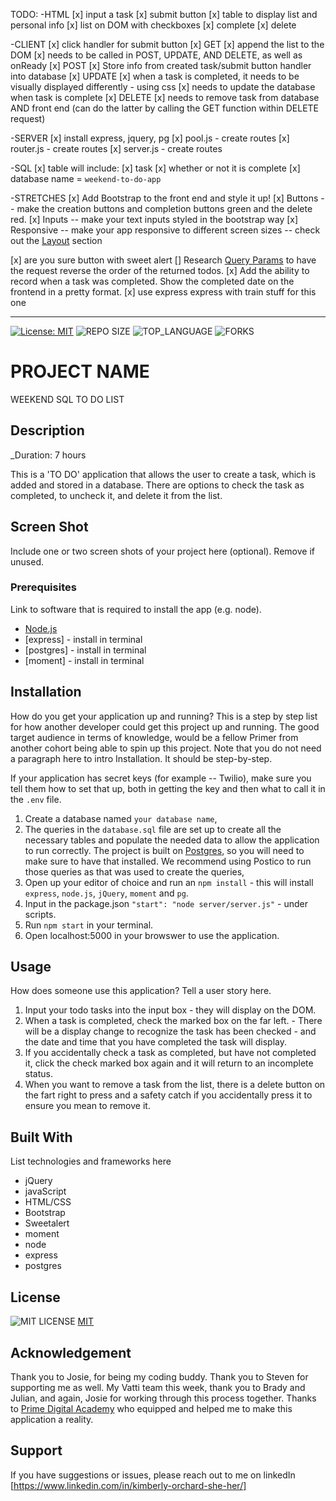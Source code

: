 
TODO:
-HTML
[x] input a task
[x] submit button
[x] table to display list and personal info
[x] list on DOM with checkboxes 
    [x] complete
    [x] delete

-CLIENT
[x] click handler for submit button
[x] GET
    [x] append the list to the DOM
    [x] needs to be called in POST, UPDATE, AND DELETE, as well as onReady
[x] POST
    [x] Store info from created task/submit button handler into database
[x] UPDATE
    [x] when a task is completed, it needs to be visually displayed differently - using css
    [x] needs to update the database when task is complete
[x] DELETE
    [x] needs to remove task from database AND front end (can do the latter by calling the GET function within DELETE request)

-SERVER
[x] install express, jquery, pg
[x] pool.js - create routes
[x] router.js - create routes
[x] server.js - create routes

-SQL
[x] table will include:
    [x] task
    [x] whether or not it is complete
    [x] database name = `weekend-to-do-app`

-STRETCHES
   [x]  Add Bootstrap to the front end and style it up!
      [x]  Buttons -- make the creation buttons and completion buttons green and the delete red.
      [x]  Inputs -- make your text inputs styled in the bootstrap way
      [x]  Responsive -- make your app responsive to different screen sizes -- check out the [Layout](https://getbootstrap.com/docs/4.1/layout/overview/) section

[x] are you sure button with sweet alert
[]  Research [Query Params](https://expressjs.com/en/api.html#req.query) to have the request reverse the order of the returned todos. 
[x]  Add the ability to record when a task was completed. Show the completed date on the frontend in a pretty format.
    [x] use express express with train stuff for this one

-------------------------------------------------

[![License: MIT](https://img.shields.io/badge/License-MIT-yellow.svg)](https://opensource.org/licenses/MIT)
![REPO SIZE](https://img.shields.io/github/repo-size/korchard/weekend-sql-to-do-list-.svg?style=flat-square)
![TOP_LANGUAGE](https://img.shields.io/github/languages/top/korchard/weekend-sql-to-do-list-.svg?style=flat-square)
![FORKS](https://img.shields.io/github/forks/korchard/weekend-sql-to-do-list-.svg?style=social)

# PROJECT NAME

WEEKEND SQL TO DO LIST

## Description

_Duration: 7 hours

This is a 'TO DO' application that allows the user to create a task, which is added and stored in a database. There are options to check the task as completed, to uncheck it, and delete it from the list. 

## Screen Shot

Include one or two screen shots of your project here (optional). Remove if unused.

### Prerequisites

Link to software that is required to install the app (e.g. node).

- [Node.js](https://nodejs.org/en/)
- [express] - install in terminal
- [postgres] - install in terminal
- [moment] - install in terminal

## Installation

How do you get your application up and running? This is a step by step list for how another developer could get this project up and running. The good target audience in terms of knowledge, would be a fellow Primer from another cohort being able to spin up this project. Note that you do not need a paragraph here to intro Installation. It should be step-by-step.

If your application has secret keys (for example --  Twilio), make sure you tell them how to set that up, both in getting the key and then what to call it in the `.env` file.

1. Create a database named `your database name`,
2. The queries in the `database.sql` file are set up to create all the necessary tables and populate the needed data to allow the application to run correctly. The project is built on [Postgres](https://www.postgresql.org/download/), so you will need to make sure to have that installed. We recommend using Postico to run those queries as that was used to create the queries, 
3. Open up your editor of choice and run an `npm install` - this will install `express`, `node.js`, `jQuery`, `moment` and `pg`.
4. Input in the package.json `"start": "node server/server.js"` - under scripts.
5. Run `npm start` in your terminal.
6. Open localhost:5000 in your browswer to use the application.

## Usage
How does someone use this application? Tell a user story here.

1. Input your todo tasks into the input box - they will display on the DOM.
2. When a task is completed, check the marked box on the far left. - There will be a display change to recognize the task has been checked - and the date and time that you have completed the task will display.
3. If you accidentally check a task as completed, but have not completed it, click the check marked box again and it will return to an incomplete status.
4. When you want to remove a task from the list, there is a delete button on the fart right to press and a safety catch if you accidentally press it to ensure you mean to remove it.

## Built With

List technologies and frameworks here
- jQuery
- javaScript
- HTML/CSS
- Bootstrap
- Sweetalert
- moment
- node
- express
- postgres

## License
![MIT LICENSE](https://img.shields.io/github/license/korchard/weekend-sql-to-do-list-.svg?style=flat-square)
[MIT](https://choosealicense.com/licenses/mit/)

## Acknowledgement
Thank you to Josie, for being my coding buddy. Thank you to Steven for supporting me as well. My Vatti team this week, thank you to Brady and Julian, and again, Josie for working through this process together. Thanks to [Prime Digital Academy](www.primeacademy.io) who equipped and helped me to make this application a reality. 

## Support
If you have suggestions or issues, please reach out to me on linkedIn [https://www.linkedin.com/in/kimberly-orchard-she-her/]

